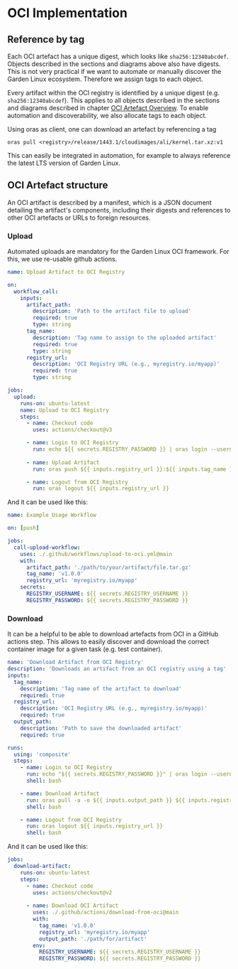 # OCI Implementation 

## Reference by tag

Each OCI artefact has a unique digest, which looks like `sha256:12340abcdef`. 
Objects described in the sections and diagrams above also have digests. 
This is not very practical if we want to automate or manually discover the Garden Linux ecosystem. 
Therefore we assign tags to each object. 

Every artifact within the OCI registry is identified by a unique digest (e.g. `sha256:12340abcdef`). 
This applies to all objects described in the sections and diagrams described in chapter [OCI Artefact Overview](#oci-artefact-overview).
To enable automation and discoverability, we also allocate tags to each object. 

Using oras as client, one can download an artefact by referencing a tag
```
oras pull <registry>/release/1443.1/cloudimages/ali/kernel.tar.xz:v1
```

This can easily be integrated in automation, for example to always reference the latest LTS version of Garden Linux.


## OCI Artefact structure

An OCI artifact is described by a manifest,
which is a JSON document detailing the artifact's components,
including their digests and references to other OCI artefacts or URLs to foreign resources.



### Upload
Automated uploads are mandatory for the Garden Linux OCI framework. For this, we use re-usable github actions. 


```yaml
name: Upload Artifact to OCI Registry

on:
  workflow_call:
    inputs:
      artifact_path:
        description: 'Path to the artifact file to upload'
        required: true
        type: string
      tag_name:
        description: 'Tag name to assign to the uploaded artifact'
        required: true
        type: string
      registry_url:
        description: 'OCI Registry URL (e.g., myregistry.io/myapp)'
        required: true
        type: string

jobs:
  upload:
    runs-on: ubuntu-latest
    name: Upload to OCI Registry
    steps:
      - name: Checkout code
        uses: actions/checkout@v3

      - name: Login to OCI Registry
        run: echo ${{ secrets.REGISTRY_PASSWORD }} | oras login --username ${{ secrets.REGISTRY_USERNAME }} --password-stdin ${{ inputs.registry_url }}
      
      - name: Upload Artifact
        run: oras push ${{ inputs.registry_url }}:${{ inputs.tag_name }} ${{ inputs.artifact_path }}

      - name: Logout from OCI Registry
        run: oras logout ${{ inputs.registry_url }}
```

And it can be used like this:
```yaml
name: Example Usage Workflow

on: [push]

jobs:
  call-upload-workflow:
    uses: ./.github/workflows/upload-to-oci.yml@main
    with:
      artifact_path: './path/to/your/artifact/file.tar.gz'
      tag_name: 'v1.0.0'
      registry_url: 'myregistry.io/myapp'
    secrets:
      REGISTRY_USERNAME: ${{ secrets.REGISTRY_USERNAME }}
      REGISTRY_PASSWORD: ${{ secrets.REGISTRY_PASSWORD }}
```



### Download 

It can be a helpful to be able to download artefacts from OCI in a GitHub actions step.
This allows to easily discover and download the correct container image for a given task (e.g. test container). 


```yaml
name: 'Download Artifact from OCI Registry'
description: 'Downloads an artifact from an OCI registry using a tag'
inputs:
  tag_name:
    description: 'Tag name of the artifact to download'
    required: true
  registry_url:
    description: 'OCI Registry URL (e.g., myregistry.io/myapp)'
    required: true
  output_path:
    description: 'Path to save the downloaded artifact'
    required: true

runs:
  using: 'composite'
  steps:
    - name: Login to OCI Registry
      run: echo "${{ secrets.REGISTRY_PASSWORD }}" | oras login --username ${{ secrets.REGISTRY_USERNAME }} --password-stdin ${{ inputs.registry_url }}
      shell: bash

    - name: Download Artifact
      run: oras pull -a -o ${{ inputs.output_path }} ${{ inputs.registry_url }}:${{ inputs.tag_name }}
      shell: bash

    - name: Logout from OCI Registry
      run: oras logout ${{ inputs.registry_url }}
      shell: bash

```

And it can be used like this:

```yaml
jobs:
  download-artifact:
    runs-on: ubuntu-latest
    steps:
      - name: Checkout code
        uses: actions/checkout@v2
      
      - name: Download OCI Artifact
        uses: ./.github/actions/download-from-oci@main
        with:
          tag_name: 'v1.0.0'
          registry_url: 'myregistry.io/myapp'
          output_path: './path/for/artifact'
        env:
          REGISTRY_USERNAME: ${{ secrets.REGISTRY_USERNAME }}
          REGISTRY_PASSWORD: ${{ secrets.REGISTRY_PASSWORD }}

```
